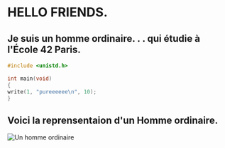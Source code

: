 # HELLO FRIENDS.

## Je suis un homme ordinaire. . . qui étudie à l'École 42 Paris.

```c
#include <unistd.h>

int main(void)
{
write(1, "pureeeeee\n", 10);
}
```

## Voici la reprensentaion d'un Homme ordinaire.

![Un homme ordinaire](https://c4.wallpaperflare.com/wallpaper/927/286/500/rick-and-morty-rick-sanchez-wallpaper-preview.jpg)
